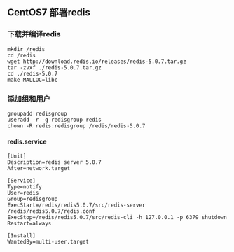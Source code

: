 ## CentOS7 部署redis
### 下载并编译redis
    mkdir /redis
    cd /redis
    wget http://download.redis.io/releases/redis-5.0.7.tar.gz
    tar -zvxf ./redis-5.0.7.tar.gz
    cd ./redis-5.0.7
    make MALLOC=libc
### 添加组和用户
    groupadd redisgroup
    useradd -r -g redisgroup redis
    chown -R redis:redisgroup /redis/redis-5.0.7
#### redis.service
    [Unit]
    Description=redis server 5.0.7
    After=network.target

    [Service]    
    Type=notify
    User=redis
    Group=redisgroup
    ExecStart=/redis/redis5.0.7/src/redis-server /redis/redis5.0.7/redis.conf
    ExecStop=/redis/redis5.0.7/src/redis-cli -h 127.0.0.1 -p 6379 shutdown
    Restart=always

    [Install]
    WantedBy=multi-user.target